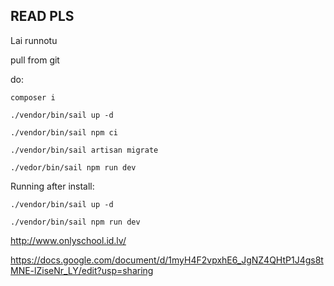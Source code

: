 ## READ PLS

Lai runnotu

pull from git

do:

    composer i

    ./vendor/bin/sail up -d

    ./vendor/bin/sail npm ci

    ./vendor/bin/sail artisan migrate

    ./vedor/bin/sail npm run dev

Running after install:

    ./vendor/bin/sail up -d

    ./vendor/bin/sail npm run dev


http://www.onlyschool.id.lv/

https://docs.google.com/document/d/1myH4F2vpxhE6_JgNZ4QHtP1J4gs8tMNE-lZiseNr_LY/edit?usp=sharing
